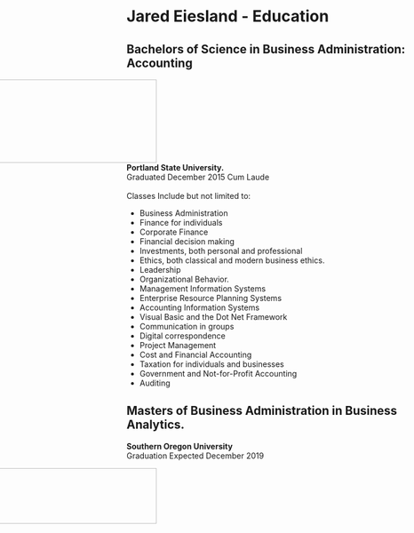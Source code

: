 # Jared Eiesland - Education
<html>
  <Body>

   <h2>Bachelors of Science in Business Administration: Accounting</h2>
        
   <p><img style="padding: 0 450px; float: right;" 
            src ="https://i.imgur.com/jpyYfWZ.png" 
            width="300" height="150"
            ALIGN="Right"/></p>
    
 <p><strong>Portland State University.</strong>
  <br />Graduated December 2015 Cum Laude
  <br /> 
  <br />Classes Include but not limited to:</p>
          <ul>
            <li>Business Administration </li>
            <li>Finance for individuals</li>
            <li>Corporate Finance</li>
            <li>Financial decision making</li>
            <li>Investments, both personal and professional </li>
            <li>Ethics, both classical and modern business ethics.</li>
            <li>Leadership</li>
            <li>Organizational Behavior.</li>
            <li>Management Information Systems</li> 
            <li>Enterprise Resource Planning Systems</li>
            <li>Accounting Information Systems</li>
            <li>Visual Basic and the Dot Net Framework</li>
            <li>Communication in groups </li>
            <li>Digital correspondence</li>
            <li>Project Management</li>
            <li>Cost and Financial Accounting</li>
            <li>Taxation for individuals and businesses</li>
            <li>Government and Not-for-Profit Accounting</li>
            <li>Auditing</li>
          </ul> 

<h2>Masters of Business Administration in Business Analytics.</h2>
 <p><strong>Southern Oregon University</strong><br />Graduation Expected December 2019<br /> 
        
   <p><img style="padding: 0 450px; float: right;" 
            src ="https://i.imgur.com/WG5GFXT.png" 
            width="300" height="100"
            ALIGN="Right"/></p>
    
<!-- (THIS IS THE START OF THE COMMENT OUT AREA)

Classes Include but not limited to:</p>
          <ul>
            <li>Marketing Management and Strategies</li>
            <li>Strategic Operations Management</li>
            <li>Information Systems</li>
            <li>Managerial Accounting for Decision Making</li>
            <li>Graduate Research Project</li>
            <li>Economic Analysis</li>
            <li>Legal and Ethical Issues in Business and Management</li>
            <li>Advanced Organizational Behavior</li>
            <li>Financial Management Practices</li> 
            <li>Advanced Management Information Systems</li>
            <li>Building Decision-Making and Business Analysis Models Using Excel</li>
            <li>Using GIS in Business</li>
            </ul> 

(THIS IS THE END OF THE COMMENT OUT AREA) -->






</body>
</html>
